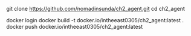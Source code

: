 git clone https://github.com/nomadinsunda/ch2_agent.git
cd ch2_agent

docker login
docker build -t docker.io/intheeast0305/ch2_agent:latest .
docker push docker.io/intheeast0305/ch2_agent:latest
